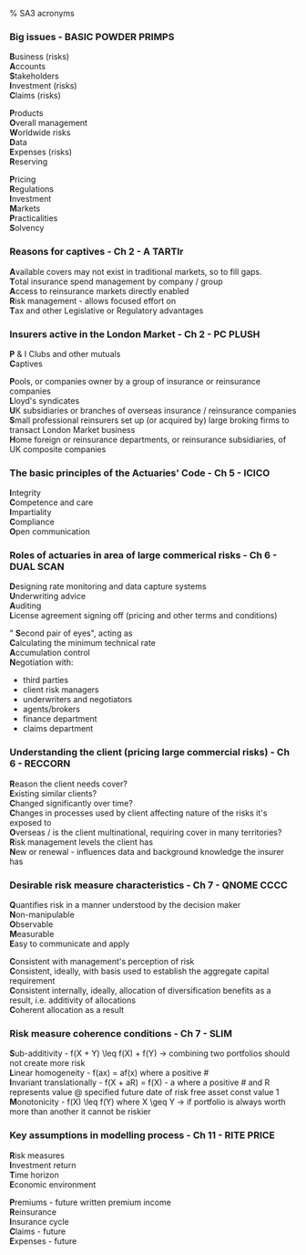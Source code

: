% SA3 acronyms

### Big issues - BASIC POWDER PRIMPS

**B**usiness (risks)  
**A**ccounts  
**S**takeholders  
**I**nvestment (risks)  
**C**laims (risks)  

**P**roducts  
**O**verall management  
**W**orldwide risks  
**D**ata  
**E**xpenses (risks)  
**R**eserving  

**P**ricing  
**R**egulations  
**I**nvestment  
**M**arkets  
**P**racticalities  
**S**olvency  


### Reasons for captives - Ch 2 - A TARTlr

**A**vailable covers may not exist in traditional markets, so to fill gaps.  
**T**otal insurance spend management by company / group  
**A**ccess to reinsurance markets directly enabled  
**R**isk management - allows focused effort on  
**T**ax and other Legislative or Regulatory advantages  

### Insurers active in the London Market - Ch 2 - PC PLUSH

**P** & I Clubs and other mutuals  
**C**aptives  

**P**ools, or companies owner by a group of insurance or reinsurance companies  
**L**loyd's syndicates  
**U**K subsidiaries or branches of overseas insurance / reinsurance companies  
**S**mall professional reinsurers set up (or acquired by) large broking firms to transact London Market business  
**H**ome foreign or reinsurance departments, or reinsurance subsidiaries, of UK composite companies  

### The basic principles of the Actuaries' Code - Ch 5 - ICICO

**I**ntegrity  
**C**ompetence and care  
**I**mpartiality  
**C**ompliance  
**O**pen communication  

### Roles of actuaries in area of large commerical risks - Ch 6 - DUAL SCAN

**D**esigning rate monitoring and data capture systems  
**U**nderwriting advice  
**A**uditing  
**L**icense agreement signing off (pricing and other terms and conditions)  

" **S**econd pair of eyes", acting as  
**C**alculating the minimum technical rate  
**A**ccumulation control  
**N**egotiation with:
 * third parties
 * client risk managers
 * underwriters and negotiators
 * agents/brokers
 * finance department
 * claims department

### Understanding the client (pricing large commercial risks) - Ch 6 - RECCORN

**R**eason the client needs cover?  
**E**xisting similar clients?  
**C**hanged significantly over time?  
**C**hanges in processes used by client affecting nature of the risks it's exposed to  
**O**verseas / is the client multinational, requiring cover in many territories?  
**R**isk management levels the client has  
**N**ew or renewal - influences data and background knowledge the insurer has  


### Desirable risk measure characteristics - Ch 7 - QNOME CCCC

**Q**uantifies risk in a manner understood by the decision maker  
**N**on-manipulable  
**O**bservable  
**M**easurable  
**E**asy to communicate and apply  

**C**onsistent with management's perception of risk  
**C**onsistent, ideally, with basis used to establish the aggregate capital requirement  
**C**onsistent internally, ideally, allocation of diversification benefits as a result, i.e. additivity of allocations  
**C**oherent allocation as a result  

### Risk measure coherence conditions - Ch 7 - SLIM

**S**ub-additivity - f(X + Y) \leq f(X) + f(Y) -> combining two portfolios should not create more risk  
**L**inear homogeneity - f(ax) = af(x) where a positive #  
**I**nvariant translationally - f(X + aR) = f(X) - a where a positive # and R represents value @ specified future date of risk free asset const value 1  
**M**onotonicity - f(X) \leq f(Y) where X \geq Y -> if portfolio is always worth more than another it cannot be riskier  

### Key assumptions in modelling process - Ch 11 - RITE PRICE  

**R**isk measures  
**I**nvestment return  
**T**ime horizon  
**E**conomic environment  

**P**remiums - future written premium income  
**R**einsurance  
**I**nsurance cycle  
**C**laims - future  
**E**xpenses - future  
